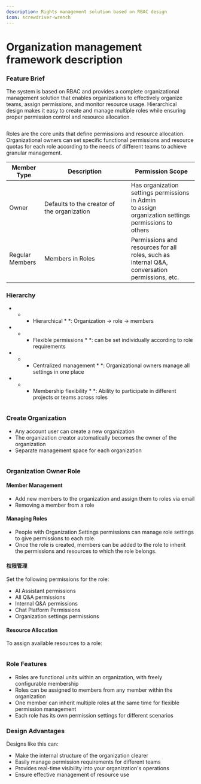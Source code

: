```yaml
---
description: Rights management solution based on RBAC design
icon: screwdriver-wrench
---
```


# Organization management framework description

### Feature Brief

The system is based on RBAC and provides a complete organizational management solution that enables organizations to effectively organize teams, assign permissions, and monitor resource usage. Hierarchical design makes it easy to create and manage multiple roles while ensuring proper permission control and resource allocation.

<figure><img src="../.gitbook/assets/截圖 2025-03-30 下午6.42.56.png" alt=""><figcaption></figcaption></figure>

Roles are the core units that define permissions and resource allocation. Organizational owners can set specific functional permissions and resource quotas for each role according to the needs of different teams to achieve granular management.

<table><thead><tr><th>Member Type</th><th width="215.55859375"> Description</th><th> Permission Scope</th></tr></thead><tbody><tr><td> Owner</td><td> Defaults to the creator of the organization</td><td> Has organization settings permissions in Admin<br>to assign organization settings permissions to others</td></tr><tr><td> Regular Members</td><td> Members in Roles</td><td> Permissions and resources for all roles, such as internal Q&A, conversation permissions, etc.</td></tr></tbody></table>

### Hierarchy

- - - Hierarchical \* \*: Organization → role → members
- - - Flexible permissions \* \*: can be set individually according to role requirements
- - - Centralized management \* \*: Organizational owners manage all settings in one place
- - - Membership flexibility \* \*: Ability to participate in different projects or teams across roles

<figure><img src="../.gitbook/assets/image (80).png" alt=""><figcaption></figcaption></figure>

### Create Organization

- Any account user can create a new organization
- The organization creator automatically becomes the owner of the organization
- Separate management space for each organization

<figure><img src="../.gitbook/assets/截圖 2025-03-30 下午5.55.17.png" alt=""><figcaption></figcaption></figure>

### Organization Owner Role

#### Member Management

- Add new members to the organization and assign them to roles via email
- Removing a member from a role

#### Managing Roles

- People with Organization Settings permissions can manage role settings to give permissions to each role.
- Once the role is created, members can be added to the role to inherit the permissions and resources to which the role belongs.

#### 权限管理

Set the following permissions for the role:

- AI Assistant permissions
- All Q&A permissions
- Internal Q&A permissions
- Chat Platform Permissions
- Organization settings permissions

#### Resource Allocation

To assign available resources to a role:

<figure><img src="../.gitbook/assets/截圖 2025-03-30 下午5.59.41.png" alt=""><figcaption></figcaption></figure>

### Role Features

- Roles are functional units within an organization, with freely configurable membership
- Roles can be assigned to members from any member within the organization
- One member can inherit multiple roles at the same time for flexible permission management
- Each role has its own permission settings for different scenarios

### Design Advantages

Designs like this can:

- Make the internal structure of the organization clearer
- Easily manage permission requirements for different teams
- Provides real-time visibility into your organization's operations
- Ensure effective management of resource use